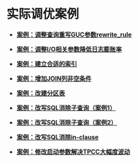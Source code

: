 # 实际调优案例<a name="ZH-CN_TOPIC_0000001086338466"></a>

-   **[案例：调整查询重写GUC参数rewrite\_rule](案例-调整查询重写GUC参数rewrite_rule.md)**  

-   **[案例：调整I/O相关参数降低日志膨胀率](案例-调整I-O相关参数降低日志膨胀率.md)**  

-   **[案例：建立合适的索引](案例-建立合适的索引.md)**
-   **[案例：增加JOIN列非空条件](案例-增加JOIN列非空条件.md)**
-   **[案例：改建分区表](案例-改建分区表.md)**
-   **[案例：改写SQL消除子查询（案例1）](案例-改写SQL消除子查询_案例1.md)**
-   **[案例：改写SQL消除子查询（案例2）](案例-改写SQL消除子查询_案例2.md)**
-   **[案例：改写SQL消除in-clause](案例-改写SQL消除in-clause.md)**
-   **[案例：修改启动参数解决TPCC大幅度波动](案例-修改启动参数解决TPCC大幅度波动.md)**